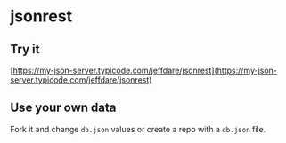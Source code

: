 # jsonrest

## Try it

[https://my-json-server.typicode.com/jeffdare/jsonrest](https://my-json-server.typicode.com/jeffdare/jsonrest)

## Use your own data

Fork it and change `db.json` values or create a repo with a `db.json` file.
